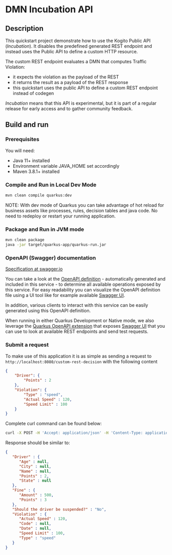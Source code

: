 # DMN Incubation API

## Description

This quickstart project demonstrate how to use the Kogito Public API (*Incubation*). It disables the predefined generated REST endpoint and instead uses the Public API to define a custom HTTP resource.

The custom REST endpoint evaluates a DMN that computes Traffic Violation:

- it expects the violation as the payload of the REST
- it returns the result as a payload of the REST response
- this quickstart uses the public API to define a custom REST endpoint instead of codegen

*Incubation* means that this API is experimental, but it is part of a regular release for early access and to gather community feedback.

## Build and run

### Prerequisites

You will need:
  - Java 11+ installed
  - Environment variable JAVA_HOME set accordingly
  - Maven 3.8.1+ installed

### Compile and Run in Local Dev Mode

```sh
mvn clean compile quarkus:dev
```

NOTE: With dev mode of Quarkus you can take advantage of hot reload for business assets like processes, rules, decision tables and java code. No need to redeploy or restart your running application.

### Package and Run in JVM mode

```sh
mvn clean package
java -jar target/quarkus-app/quarkus-run.jar
```

### OpenAPI (Swagger) documentation
[Specification at swagger.io](https://swagger.io/docs/specification/about/)

You can take a look at the [OpenAPI definition](http://localhost:8080/openapi?format=json) - automatically generated and included in this service - to determine all available operations exposed by this service. For easy readability you can visualize the OpenAPI definition file using a UI tool like for example available [Swagger UI](https://editor.swagger.io).

In addition, various clients to interact with this service can be easily generated using this OpenAPI definition.

When running in either Quarkus Development or Native mode, we also leverage the [Quarkus OpenAPI extension](https://quarkus.io/guides/openapi-swaggerui#use-swagger-ui-for-development) that exposes [Swagger UI](http://localhost:8080/swagger-ui/) that you can use to look at available REST endpoints and send test requests.

### Submit a request

To make use of this application it is as simple as sending a request to `http://localhost:8080/custom-rest-decision`  with the following content

```json
{
    "Driver": {
        "Points" : 2
    },
    "Violation": {
        "Type" : "speed",
        "Actual Speed" : 120,
        "Speed Limit" : 100
    }
}
```

Complete curl command can be found below:

```sh
curl -X POST -H 'Accept: application/json' -H 'Content-Type: application/json' -d '{"Driver":{"Points":2},"Violation":{"Type":"speed","Actual Speed":120,"Speed Limit":100}}' http://localhost:8080/custom-rest-decision
```

Response should be similar to:

```json
{
   "Driver" : {
      "Age" : null,
      "City" : null,
      "Name" : null,
      "Points" : 2,
      "State" : null
   },
   "Fine" : {
      "Amount" : 500,
      "Points" : 3
   },
   "Should the driver be suspended?" : "No",
   "Violation" : {
      "Actual Speed" : 120,
      "Code" : null,
      "Date" : null,
      "Speed Limit" : 100,
      "Type" : "speed"
   }
}
```

